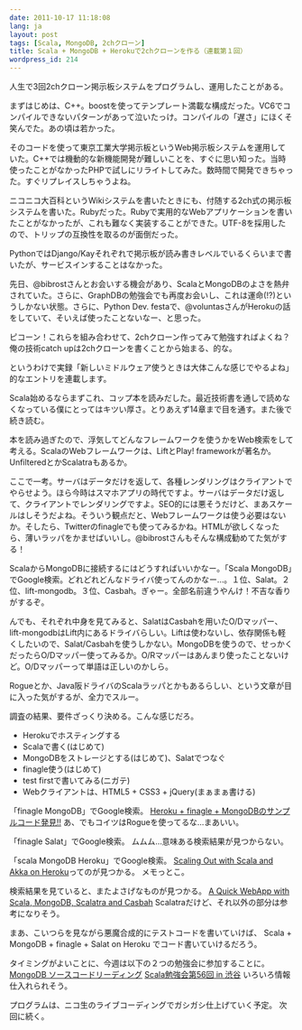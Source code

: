 ```yaml
---
date: 2011-10-17 11:18:08
lang: ja
layout: post
tags: [Scala, MongoDB, 2chクローン]
title: Scala + MongoDB + Herokuで2chクローンを作る（連載第１回）
wordpress_id: 214
---
```

人生で3回2chクローン掲示板システムをプログラムし、運用したことがある。

まずはじめは、C++。boostを使ってテンプレート満載な構成だった。VC6でコンパイルできないパターンがあって泣いたっけ。コンパイルの「遅さ」にほくそ笑んでた。あの頃は若かった。

そのコードを使って東京工業大学掲示板というWeb掲示板システムを運用していた。C++では機動的な新機能開発が難しいことを、すぐに思い知った。当時使ったことがなかったPHPで試しにリライトしてみた。数時間で開発できちゃった。すぐリプレイスしちゃうよね。

ニコニコ大百科というWikiシステムを書いたときにも、付随する2ch式の掲示板システムを書いた。Rubyだった。Rubyで実用的なWebアプリケーションを書いたことがなかったが、これも難なく実装することができた。UTF-8を採用したので、トリップの互換性を取るのが面倒だった。

PythonではDjango/Kayそれぞれで掲示板が読み書きレベルでいるくらいまで書いたが、サービスインすることはなかった。

先日、@bibrostさんとお会いする機会があり、ScalaとMongoDBのよさを熱弁されていた。さらに、GraphDBの勉強会でも再度お会いし、これは運命(!?)というしかない状態。さらに、Python Dev. festaで、@voluntasさんがHerokuの話をしていて、そいえば使ったことないなー、と思った。

ピコーン！これらを組み合わせて、2chクローン作ってみて勉強すればよくね？俺の技術catch upは2chクローンを書くことから始まる、的な。

というわけで実録「新しいミドルウェア使うときは大体こんな感じでやるよね」的なエントリを連載します。

Scala始めるならまずこれ、コップ本を読みだした。最近技術書を通しで読めなくなっている僕にとってはキツい厚さ。とりあえず14章まで目を通す。また後で続き読む。

本を読み過ぎたので、浮気してどんなフレームワークを使うかをWeb検索をして考える。ScalaのWebフレームワークは、LiftとPlay! frameworkが著名か。UnfilteredとかScalatraもあるか。

ここで一考。サーバはデータだけを返して、各種レンダリングはクライアントでやらせよう。ほら今時はスマホアプリの時代ですよ。サーバはデータだけ返して、クライアントでレンダリングですよ。SEO的には悪そうだけど、まあスケールはしそうだよね。そういう観点だと、Webフレームワークは使う必要はないか。そしたら、Twitterのfinagleでも使ってみるかね。HTMLが欲しくなったら、薄いラッパをかませばいいし。@bibrostさんもそんな構成勧めてた気がする！

ScalaからMongoDBに接続するにはどうすればいいかなー。「Scala MongoDB」でGoogle検索。どれどれどんなドライバ使ってんのかなー&hellip;。１位、Salat。２位、lift-mongodb。３位、Casbah。ぎゃー。全部名前違うやんけ！不吉な香りがするぞ。

んでも、それぞれ中身を見てみると、SalatはCasbahを用いたO/Dマッパー、lift-mongodbはLift内にあるドライバらしい。Liftは使わないし、依存関係も軽くしたいので、Salat/Casbahを使うしかない。MongoDBを使うので、せっかくだったらO/Dマッパー使ってみるか。O/Rマッパーはあんまり使ったことないけど。O/Dマッパーって単語は正しいのかしら。

Rogueとか、Java阪ドライバのScalaラッパとかもあるらしい、という文章が目に入った気がするが、全力でスルー。

調査の結果、要件ざっくり決める。こんな感じだろ。
<ul>
	<li>Herokuでホスティングする</li>
	<li>Scalaで書く(はじめて)</li>
	<li>MongoDBをストレージとする(はじめて)、Salatでつなぐ</li>
	<li>finagle使う(はじめて)</li>
	<li>test firstで書いてみる(ニガテ)</li>
	<li>Webクライアントは、HTML5 + CSS3 + jQuery(まぁまぁ書ける)</li>
</ul>
「finagle MongoDB」でGoogle検索。
<a href="https://github.com/robi42/heroku-finagle-rogue" target="_blank"> Heroku + finagle + MongoDBのサンプルコード発見!!</a>
あ、でもコイツはRogueを使ってるな&hellip;まあいい。

「finagle Salat」でGoogle検索。
ムムム&hellip;意味ある検索結果が見つからない。

「scala MongoDB Heroku」でGoogle検索。
<a href="http://devcenter.heroku.com/articles/scaling-out-with-scala-and-akka " target="_blank"> Scaling Out with Scala and Akka on Heroku</a>ってのが見つかる。
メモっとこ。

検索結果を見ていると、またよさげなものが見つかる。
<a href="http://janxspirit.blogspot.com/2011/01/quick-webb-app-with-scala-mongodb.html" target="_blank"> A Quick WebApp with Scala, MongoDB, Scalatra and Casbah</a>
Scalatraだけど、それ以外の部分は参考になりそう。

まあ、こいつらを見ながら悪魔合成的にテストコードを書いていけば、
Scala + MongoDB + finagle + Salat on Heroku
でコード書いていけるだろう。

タイミングがよいことに、今週は以下の２つの勉強会に参加することに。
<a href="http://atnd.org/events/20683" target="_blank">MongoDB ソースコードリーディング</a>
<a href="http://partake.in/events/23b82f44-aaed-4479-a2e3-488cfdabcce2" target="_blank">Scala勉強会第56回 in 渋谷</a>
いろいろ情報仕入れられそう。

プログラムは、ニコ生のライブコーディングでガシガシ仕上げていく予定。
次回に続く。
